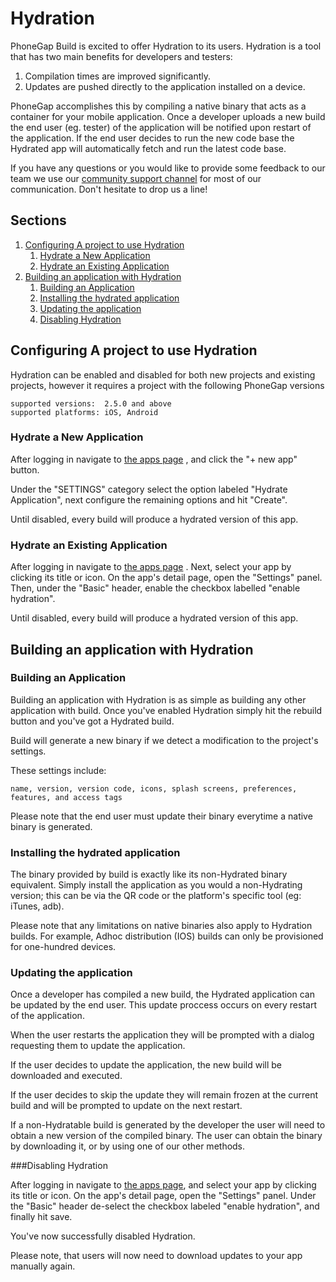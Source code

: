 # Hydration

PhoneGap Build is excited to offer Hydration to its users. Hydration is a tool that has two main benefits for developers and testers:

1. Compilation times are improved significantly.
2. Updates are pushed directly to the application installed on a device.

PhoneGap accomplishes this by compiling a native binary that acts as a container for your mobile application. Once a developer uploads a new build the end user (eg. tester) of the application will be notified upon restart of the application. If the end user decides to run the new code base the Hydrated app will automatically fetch and run the latest code base.

If you have any questions or you would like to provide some feedback to our team we use our
  <a href="http://community.phonegap.com" target="_blank">community support channel</a>
for most of our communication. Don't hesitate to drop us a line!

## Sections

1. [Configuring A project to use Hydration](#create_hydration_build)
    1. [Hydrate a New Application](#new_build_project)
    2. [Hydrate an Existing Application](#existing_build_project)
2. [Building an application with Hydration](#build_app)
    1. [Building an Application](#build_application)
    2. [Installing the hydrated application](#installing_application)
    3. [Updating the application](#update_application)
    4. [Disabling Hydration](#disable_hydration)
    
<a name="create_hydration_build"></a>
## Configuring A project to use Hydration

Hydration can be enabled and disabled for both new projects and existing projects, however it requires a project with the following PhoneGap versions

    supported versions:  2.5.0 and above
    supported platforms: iOS, Android 

<a name="new_build_project"></a>
### Hydrate a New Application

After logging in navigate to
  <a href="https://build.phonegap.com" target="_blank">the apps page</a>
, and click the "+ new app" button.

Under the "SETTINGS" category select the option labeled "Hydrate Application", next configure the remaining options and hit "Create".

Until disabled, every build will produce a hydrated version of this app.

<a name="existing_build_project"></a>
### Hydrate an Existing Application

After logging in navigate to
  <a href="https://build.phonegap.com" target="_blank">the apps page</a>
. Next, select your app by clicking its title or icon. On the app's detail page, open the "Settings" panel. Then, under the "Basic" header, enable the checkbox labelled "enable hydration".

Until disabled, every build will produce a hydrated version of this app.

<a name="build_app"></a>
## Building an application with Hydration

<a name="build_application"></a>
### Building an Application

Building an application with Hydration is as simple as building any other application with build. Once you've enabled Hydration simply hit the rebuild button and you've got a Hydrated build.

Build will generate a new binary if we detect a modification to the project's settings.

These settings include:

    name, version, version code, icons, splash screens, preferences,
    features, and access tags

Please note that the end user must update their binary everytime a native binary is generated.

<a name="installing_application"></a>
### Installing the hydrated application

The binary provided by build is exactly like its non-Hydrated binary equivalent. Simply install the application as you would a non-Hydrating version; this can be via the QR code or the platform's specific tool (eg: iTunes, adb).

Please note that any limitations on native binaries also apply to Hydration builds. For example, Adhoc distribution (IOS) builds can only be provisioned for one-hundred devices.

<a name="update_application"></a>
### Updating the application

Once a developer has compiled a new build, the Hydrated application can be updated by the end user. This update proccess occurs on every restart of the application.

When the user restarts the application they will be prompted with a dialog requesting them to update the application.

If the user decides to update the application, the new build will be downloaded and executed.

If the user decides to skip the update they will remain frozen at the current build and will be prompted to update on the next restart.

If a non-Hydratable build is generated by the developer the user will need to obtain a new version of the compiled binary. The user can obtain the binary by downloading it, or by using one of our other methods.

<a name="disable_hydration"></a>
###Disabling Hydration 

After logging in navigate to <a href="https://build.phonegap.com/" target="_blank">the apps page</a>, and select your app by clicking its title or icon. On the app's detail page, open the "Settings" panel. Under the "Basic" header de-select the checkbox labeled "enable hydration", and finally hit save.

You've now successfully disabled Hydration.

Please note, that users will now need to download updates to your app manually again. 

